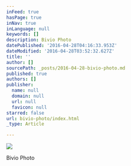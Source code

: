 ```yaml
---
inFeed: true
hasPage: true
inNav: true
inLanguage: null
keywords: []
description: Bivio Photo
datePublished: '2016-04-28T04:16:33.953Z'
dateModified: '2016-04-28T03:52:32.627Z'
title: ''
author: []
sourcePath: _posts/2016-04-28-bivio-photo.md
published: true
authors: []
publisher:
  name: null
  domain: null
  url: null
  favicon: null
starred: false
url: bivio-photo/index.html
_type: Article

---
```

![](https://the-grid-user-content.s3-us-west-2.amazonaws.com/8fd9d2f1-5618-4c41-b0fe-5184c68e2031.jpg)

Bivio Photo